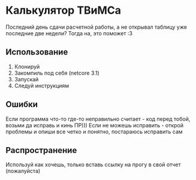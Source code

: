 # Калькулятор ТВиМСа
Последний день сдачи расчетной работы, а не открывал таблицу уже последние две недели? Тогда на, это поможет :3
## Использование
1. Клонируй
2. Закомпиль под себя (netcore 3.1)
3. Запускай
4. Следуй инструкциям
## Ошибки
Если программа что-то где-то неправильно считает - код перед тобой, возьми да исправь и кинь ПР)))
Если не можешь исправить - открой проблемы и опиши все четко и понятно, постараюсь исправить сам
## Распространение
Используй как хочешь, только вставь ссылку на прогу в свой отчет (пожалуйста)

